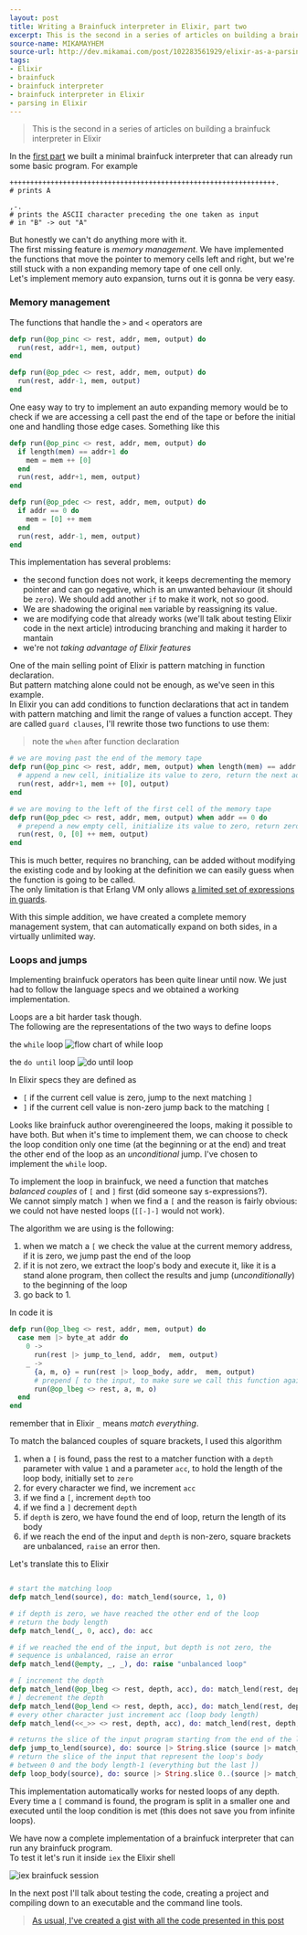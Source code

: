 ```yaml
---
layout: post
title: Writing a Brainfuck interpreter in Elixir, part two
excerpt: This is the second in a series of articles on building a brainfuck interpreter in Elixir. In <a href="/2014/10/15/elixir-as-a-pasring-tool-writing-a-brainfuck-interpreter-part-one.html">the first part</a> we built a minimal brainfuck interpreter that can already run some basic program. In this second part we'll finish it implementing loop handling.
source-name: MIKAMAYHEM
source-url: http://dev.mikamai.com/post/102283561929/elixir-as-a-parsing-tool-writing-a-brainfuck
tags:
- Elixir
- brainfuck
- brainfuck interpreter
- brainfuck interpreter in Elixir
- parsing in Elixir
---
```



> This is the second in a series of articles on building a brainfuck interpreter in Elixir

In the [first part](http://dev.mikamai.com/post/100075543414/elixir-as-a-parsing-tool-writing-a-brainfuck) we built a minimal brainfuck interpreter that can already run some basic program.
For example

```brainfuck
+++++++++++++++++++++++++++++++++++++++++++++++++++++++++++++++++.
# prints A

,-.
# prints the ASCII character preceding the one taken as input
# in "B" -> out "A" 
```

But honestly we can't do anything more with it.  
The first missing feature is *memory management*. We have implemented the functions that move the pointer to memory cells left and right, but we're still stuck with a non expanding memory tape of one cell only.  
Let's implement memory auto expansion, turns out it is gonna be very easy.

### Memory management

The functions that handle the `>` and `<` operators are

```elixir
defp run(@op_pinc <> rest, addr, mem, output) do
  run(rest, addr+1, mem, output)
end

defp run(@op_pdec <> rest, addr, mem, output) do
  run(rest, addr-1, mem, output)
end
```

One easy way to try to implement an auto expanding memory would be to check if we are accessing a cell past the end of the tape or before the initial one and handling those edge cases.
Something like this

```elixir
defp run(@op_pinc <> rest, addr, mem, output) do
  if length(mem) == addr+1 do
    mem = mem ++ [0]
  end
  run(rest, addr+1, mem, output)
end

defp run(@op_pdec <> rest, addr, mem, output) do
  if addr == 0 do
    mem = [0] ++ mem
  end
  run(rest, addr-1, mem, output)
end
```

This implementation has several problems:

- the second function does not work, it keeps decrementing the memory pointer and can go negative, which is an unwanted behaviour (it should be `zero`). We should add another `if` to make it work, not so good.
- We are shadowing the original `mem` variable by reassigning its value.    
- we are modifying code that already works (we'll talk about testing Elixir code in the next article) introducing branching and making it harder to mantain
- we're not *taking advantage of Elixir features*

One of the main selling point of Elixir is pattern matching in function declaration.   
But pattern matching alone could not be enough, as we've seen in this example.   
In Elixir you can add conditions to function declarations that act in tandem with pattern matching and limit the range of values a function accept. They are called `guard clauses`, I'll rewrite those two functions to use them:

> note the `when` after function declaration

```elixir
# we are moving past the end of the memory tape
defp run(@op_pinc <> rest, addr, mem, output) when length(mem) == addr + 1 do
  # append a new cell, initialize its value to zero, return the next address
  run(rest, addr+1, mem ++ [0], output)
end

# we are moving to the left of the first cell of the memory tape
defp run(@op_pdec <> rest, addr, mem, output) when addr == 0 do
  # prepend a new empty cell, initialize its value to zero, return zero as address
  run(rest, 0, [0] ++ mem, output)
end
```

This is much better,  requires no branching, can be added without modifying the existing code and by looking at the definition we can easily guess when the function is going to be called.   
The only limitation is that Erlang VM only allows [a limited set of expressions in guards](http://elixir-lang.org/getting_started/5.html#5.2-expressions-in-guard-clauses.).

With this simple addition, we have created a complete memory management system, that can automatically expand on both sides, in a virtually unlimited way.

### Loops and jumps

Implementing brainfuck operators has been quite linear until now.
We just had to follow the language specs and we obtained a working implementation.

Loops are a bit harder task though.   
The following are the representations of the two ways to define loops

the `while` loop 
![flow chart of while loop](http://i.imgur.com/IiIEPo8.jpg)  

the `do until` loop
![do until loop](http://i.imgur.com/Joke2ar.jpg)

In Elixir specs they are defined as

- `[` if the current cell value is zero, jump to the next matching `]`
- `]` if the current cell value is non-zero jump back to the matching `[`

Looks like brainfuck author overengineered the loops, making it possible to have both.
But when it's time to implement them, we can choose to check the loop condition only one time (at the beginning or at the end) and treat the other end of the loop as an *unconditional* jump.
I've chosen to implement the `while` loop.

To implement the loop in brainfuck, we need a function that matches *balanced couples* of `[` and `]` first (did someone say s-expressions?).   
We cannot simply match `]` when we find a `[` and the reason is fairly obvious: we could not have nested loops (`[[-]-]` would not work).  

The algorithm we are using is the following:

1. when we match a `[` we check the value at the current memory address, if it is zero, we jump past the end of the loop
2. if it is not zero, we extract the loop's body and execute it, like it is a stand alone program, then collect the results and jump (*unconditionally*) to the beginning of the loop
3. go back to 1.

In code it is

```elixir
defp run(@op_lbeg <> rest, addr, mem, output) do
  case mem |> byte_at addr do
    0 ->
      run(rest |> jump_to_lend, addr,  mem, output)
    _ ->
      {a, m, o} = run(rest |> loop_body, addr,  mem, output)
      # prepend [ to the input, to make sure we call this function again
      run(@op_lbeg <> rest, a, m, o)
  end
end
```

remember that in Elixir `_` means *match everything*.

To match the balanced couples of square brackets, I used this algorithm

1. when a `[` is found, pass the rest to a matcher function with a `depth` parameter with value `1` and a parameter `acc`, to hold the length of the loop body, initially set to `zero`
2. for every character we find, we increment `acc`
3. if we find a `[`, increment `depth` too 
4. if we find a `]` decrement `depth`
5. if `depth` is zero, we have found the end of loop, return the length of its body
6. if we reach the end of the input and `depth` is non-zero, square brackets are unbalanced, `raise` an error then.  

Let's translate this to Elixir

```elixir

# start the matching loop
defp match_lend(source), do: match_lend(source, 1, 0)

# if depth is zero, we have reached the other end of the loop
# return the body length
defp match_lend(_, 0, acc), do: acc

# if we reached the end of the input, but depth is not zero, the
# sequence is unbalanced, raise an error
defp match_lend(@empty, _, _), do: raise "unbalanced loop"

# [ increment the depth
defp match_lend(@op_lbeg <> rest, depth, acc), do: match_lend(rest, depth+1, acc+1)
# ] decrement the depth
defp match_lend(@op_lend <> rest, depth, acc), do: match_lend(rest, depth-1, acc+1)
# every other character just increment acc (loop body length)
defp match_lend(<<_>> <> rest, depth, acc), do: match_lend(rest, depth, acc+1)

# returns the slice of the input program starting from the end of the loop after ]
defp jump_to_lend(source), do: source |> String.slice (source |> match_lend)..-1
# return the slice of the input that represent the loop's body 
# between 0 and the body length-1 (everything but the last ])
defp loop_body(source), do: source |> String.slice 0..(source |> match_lend)-1

```

This implementation automatically works for nested loops of any depth.
Every time a `[` command is found,  the program is split in a smaller one and executed until the loop condition is met (this does not save you from infinite loops).

We have now a complete implementation of a brainfuck interpreter that can run any brainfuck program.  
To test it let's run it inside `iex` the Elixir shell

![iex brainfuck session](http://i.imgur.com/1lTQqee.gif) 

In the next post I'll talk about testing the code, creating a project and compiling down to an executable and the command line tools.

> [As usual, I've created a gist with all the code presented in this post](https://gist.github.com/wstucco/3064b6d01f1f8cf1292c)

